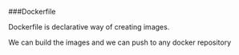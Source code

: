 ###Dockerfile

Dockerfile is declarative way of creating images.

We can build the images and we can push to any docker repository 
